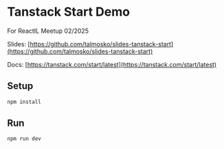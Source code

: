 # Tanstack Start Demo

For ReactIL Meetup 02/2025

Slides: [https://github.com/talmosko/slides-tanstack-start](https://github.com/talmosko/slides-tanstack-start)

Docs: [https://tanstack.com/start/latest](https://tanstack.com/start/latest)

## Setup

```bash
npm install
```

## Run

```bash
npm run dev
```